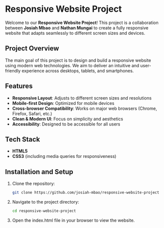 # Responsive Website Project

Welcome to our **Responsive Website Project**! This project is a collaboration between **Josiah Mbao** and **Nathan Mungai** to create a fully responsive website that adapts seamlessly to different screen sizes and devices.

## Project Overview
The main goal of this project is to design and build a responsive website using modern web technologies. We aim to deliver an intuitive and user-friendly experience across desktops, tablets, and smartphones.

## Features
- **Responsive Layout**: Adjusts to different screen sizes and resolutions
- **Mobile-first Design**: Optimized for mobile devices
- **Cross-browser Compatibility**: Works on major web browsers (Chrome, Firefox, Safari, etc.)
- **Clean & Modern UI**: Focus on simplicity and aesthetics
- **Accessibility**: Designed to be accessible for all users

## Tech Stack
- **HTML5**
- **CSS3** (including media queries for responsiveness)

## Installation and Setup
1. Clone the repository:
   ```bash
   git clone https://github.com/josiah-mbao/responsive-website-project.git

2. Navigate to the project directory:
	```bash
	cd responsive-website-project

3.	Open the index.html file in your browser to view the website.